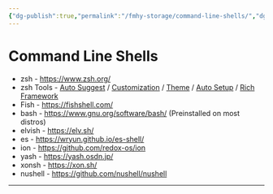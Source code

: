 ```yaml
---
{"dg-publish":true,"permalink":"/fmhy-storage/command-line-shells/","dgShowBacklinks":true,"dgShowLocalGraph":true}
---
```


# Command Line Shells

* zsh - <https://www.zsh.org/>
* zsh Tools - [Auto Suggest](https://github.com/zsh-users/zsh-autosuggestions) / [Customization](https://ohmyz.sh/) / [Theme](https://github.com/romkatv/powerlevel10k) / [Auto Setup](https://github.com/gustavohellwig/gh-zsh) / [Rich Framework](https://github.com/sorin-ionescu/prezto)
* Fish - <https://fishshell.com/>
* bash - <https://www.gnu.org/software/bash/> (Preinstalled on most distros)
* elvish - <https://elv.sh/>
* es - <https://wryun.github.io/es-shell/>
* ion - <https://github.com/redox-os/ion>
* yash - <https://yash.osdn.jp/>
* xonsh - <https://xon.sh/>
* nushell - <https://github.com/nushell/nushell>

***
